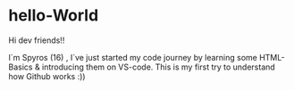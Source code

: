 # hello-World
Hi dev friends!!

I´m Spyros (16) , I´ve just started my code journey by learning some HTML-Basics & introducing them on VS-code.
This is my first try to understand how Github works :))
